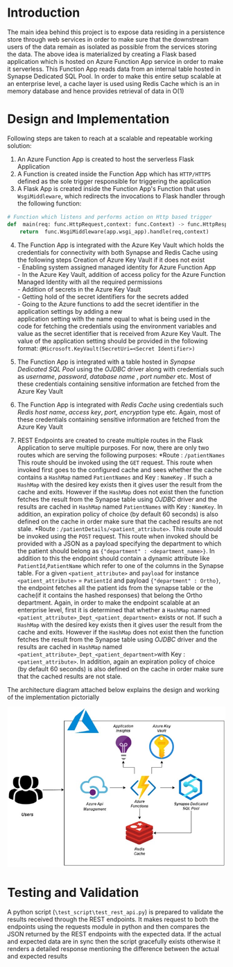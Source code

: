 # Introduction

The main idea behind this project is to expose data residing in a persistence store through web services in order to make sure that the downstream users of the data remain as isolated as possible from the services storing the data. The above idea is materialized by creating a Flask based application which is hosted on Azure Function App service in order to make it serverless. This Function App reads data from an internal table hosted in Synapse Dedicated SQL Pool. In order to make this entire setup scalable at an enterprise level, a cache layer is used using Redis Cache which is an in memory database and hence provides retrieval of data in O(1)

# Design and Implementation

Following steps are taken to reach at a scalable and repeatable working solution:
1. An Azure Function App is created to host the serverless Flask Application
2. A Function is created inside the Function App which has `HTTP/HTTPS` defined as the sole trigger responsible for triggering the application
3.  A Flask App is created inside the Function App's Function that uses `WsgiMiddleware`, which redirects the invocations to Flask handler through the following function:
```python
# Function which listens and performs action on Http based trigger
def  main(req: func.HttpRequest,context: func.Context) -> func.HttpResponse:
	return  func.WsgiMiddleware(app.wsgi_app).handle(req,context)
```
4. The Function App is integrated with the Azure Key Vault which holds the credentials for connectivity with both Synapse and Redis Cache using the following steps 
			   Creation of Azure Key Vault if it does not exist  
			- Enabling system assigned managed identity for Azure Function App  
			- In the Azure Key Vault, addition of access policy for the Azure Function Managed Identity with all the required permissions  
			-  Addition of secrets in the Azure Key Vault  
			-  Getting hold of the secret identifiers for the secrets added  
			-  Going to the Azure functions to add the secret identifier in the application settings by adding a new  
			application setting with the name equal to what is being used in the code for fetching the credentials using the environment variables and value as the secret identifier that is received from Azure Key Vault. The value of the application setting should be provided in the following format:  `@Microsoft.KeyVault(SecretUri=<Secret Identifier>) `
		
5. The Function App is integrated with a table hosted in *Synapse Dedicated SQL Pool* using the *OJDBC* driver along with credentials such as *username*, *password*, *database name* , *port number* etc. Most of these credentials containing sensitive information are fetched from the Azure Key Vault

6. The Function App is integrated with *Redis Cache* using credentials such *Redis host name*, *access key*, *port, encryption* type etc.  Again, most of these credentials containing sensitive information are fetched from the Azure Key Vault

7. REST Endpoints are created to create multiple routes in the Flask Application to serve multiple purposes. For now, there are only two routes which are serving the following purposes:
		*Route : `/patientNames` This route should be invoked using the `GET` request. This route when invoked first goes to the configured cache and sees whether the cache contains a `HashMap` named `PatientNames` and Key : `NameKey` . If such a `HashMap`  with the desired key exists then it gives user the result from the cache and exits. However if the `HashMap` does not exist then the function fetches the result from the Synapse table using *OJDBC* driver and the results are cached in `HashMap` named `PatientNames` with Key : `NameKey`. In addition, an expiration policy of choice (by default 60 seconds) is also defined on the cache in order make sure that the cached results are not stale. 
		*Route : `/patientDetails/<patient_attribute>`. This route should be invoked using the `POST` request. This route when invoked should be provided with a JSON as a payload specifying the department to which the patient should belong as `{"department" : <department_name>}`. In addition to this the endpoint should contain a dynamic attribute like `PatientId`,`PatientName` which refer to one of the columns in the Synapse table. For a given `<patient_attribute>` and `payload` for instance `<patient_attribute>` = `PatientId` and payload `{"department" : Ortho}`, the endpoint fetches all the patient ids from the synapse table or the cache(if it contains the hashed responses) that belong the Ortho department. Again, in order to make the endpoint scalable at an enterprise level, first it is determined that whether a `HashMap` named `<patient_attribute>_Dept_<patient_department>` exists or not. If such a `HashMap`  with the desired key exists then it gives user the result from the cache and exits. However if the `HashMap` does not exist then the function fetches the result from the Synapse table using *OJDBC* driver and the results are cached in `HashMap` named `<patient_attribute>_Dept_<patient_department>`with Key : `<patient_attribute>`. In addition, again an expiration policy of choice (by default 60 seconds) is also defined on the cache in order make sure that the cached results are not stale. 

The architecture diagram attached below explains the design and working of the implementation pictorially 

<p align="center">
  <img src="assets/ed_arch.jpg" />
</p>

# Testing and Validation

A python script (`\test_script\test_rest_api.py`)  is prepared to validate the results received through the REST endpoints. It makes request to both the endpoints using the requests module in python and then compares the JSON returned by the REST endpoints with the expected data. If the actual and expected data are in sync then the script gracefully exists otherwise it renders a detailed response mentioning the difference between the actual and expected results

